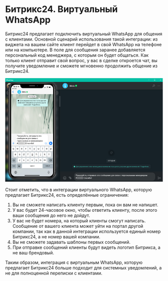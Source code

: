 # Битрикс24. Виртуальный WhatsApp

Битрикс24 предлагает подключить виртуальный WhatsApp для общения с клиентами. Основной сценарий использования такой интеграции: из виджета на вашем сайте клиент перейдет в свой WhatsApp на телефоне или на компьютере. В поле для сообщения заранее добавляется персональный код менеджера, с которым он будет общаться. Как только клиент отправит свой вопрос, у вас в сделке откроется чат, вы получите уведомление и сможете мгновенно продолжить общение из Битрикс24.

![](<../../.gitbook/assets/image (952).png>)

Стоит отметить, что в интеграции виртуального WhatsApp, которую предлагает Битрикс24, есть определённые ограничения:

1. Вы не сможете написать клиенту первым, пока он вам не напишет.
2. У вас будет 24-часовое окно, чтобы ответить клиенту, после этого ваши сообщения до него не дойдут.
3. У вас не будет номера, на который клиенты смогут написать. Сообщение от вашего клиента может уйти на портал другой компании, так как в данной интеграции используется единый номер Битрикс24, а не номер вашей компании.
4. Вы не сможете задавать шаблоны первых сообщений.
5. При отправке сообщений клиенты будут видеть логотип Битрикса, а не ваш брендовый.

Таким образом, интеграция с виртуальным WhatsApp, которую предлагает Битрикс24 больше подходит для системных уведомлений, а не для полноценной переписки с клиентами.
